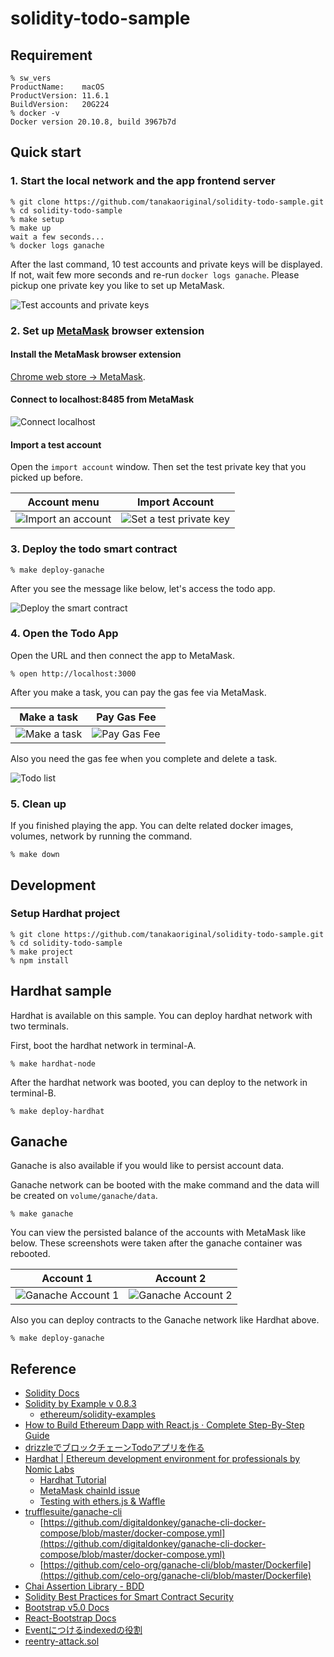# solidity-todo-sample

## Requirement

```shell
% sw_vers
ProductName:    macOS
ProductVersion: 11.6.1
BuildVersion:   20G224
% docker -v
Docker version 20.10.8, build 3967b7d
```

## Quick start

### 1. Start the local network and the app frontend server

```shell
% git clone https://github.com/tanakaoriginal/solidity-todo-sample.git
% cd solidity-todo-sample
% make setup
% make up
wait a few seconds...
% docker logs ganache
```

After the last command, 10 test accounts and private keys will be displayed.
If not, wait few more seconds and re-run `docker logs ganache`.
Please pickup one private key you like to set up MetaMask.

![Test accounts and private keys](./docs/img/test-private-keys.png)

### 2. Set up [MetaMask](https://metamask.io/) browser extension

#### Install the MetaMask browser extension

[Chrome web store -> MetaMask](https://chrome.google.com/webstore/detail/metamask/nkbihfbeogaeaoehlefnkodbefgpgknn?hl=ja).

#### Connect to localhost:8485 from MetaMask

![Connect localhost](./docs/img/metamask-connect-localhost.png)

#### Import a test account

Open the `import account` window. Then set the test private key that you picked up before.

| Account menu | Import Account|
|---|---|
| ![Import an account](./docs/img/metamask-import-account-1.png) | ![Set a test private key](docs/img/metamask-import-account-2.png) |

### 3. Deploy the todo smart contract

```shell
% make deploy-ganache
```

After you see the message like below, let's access the todo app.

![Deploy the smart contract](docs/img/deploy-smart-contract.png)

### 4. Open the Todo App

Open the URL and then connect the app to MetaMask.

```shell
% open http://localhost:3000
```

After you make a task, you can pay the gas fee via MetaMask.

| Make a task | Pay Gas Fee |
|---|---|
|![Make a task](./docs/img/add-todo-1.png) | ![Pay Gas Fee](./docs/img/add-todo-2.png)|

Also you need the gas fee when you complete and delete a task.

![Todo list](docs/img/todo-list.png)

### 5. Clean up

If you finished playing the app. You can delte related docker images, volumes, network by running the command.

```shell
% make down
```

## Development

### Setup Hardhat project

```shell
% git clone https://github.com/tanakaoriginal/solidity-todo-sample.git
% cd solidity-todo-sample
% make project
% npm install
```

## Hardhat sample

Hardhat is available on this sample. You can deploy hardhat network with two terminals.

First, boot the hardhat network in terminal-A.

```shell
% make hardhat-node
```

After the hardhat network was booted, you can deploy to the network in terminal-B.

```shell
% make deploy-hardhat
```

## Ganache

Ganache is also available if you would like to persist account data.

Ganache network can be booted with the make command and the data will be created on `volume/ganache/data`.

```shell
% make ganache
```

You can view the persisted balance of the accounts with MetaMask like below. These screenshots were taken after the ganache container was rebooted.

| Account 1 | Account 2 |
|---|---|
|![Ganache Account 1](./docs/img/ganache-account-1.png)|![Ganache Account 2](./docs/img/ganache-account-2.png)|

Also you can deploy contracts to the Ganache network like Hardhat above.

```shell
% make deploy-ganache
```

## Reference

- [Solidity Docs](https://solidity-jp.readthedocs.io/ja/latest/index.html)
- [Solidity by Example v 0.8.3](https://solidity-by-example.org/)
  - [ethereum/solidity-examples](https://github.com/ethereum/solidity-examples)
- [How to Build Ethereum Dapp with React.js · Complete Step-By-Step Guide](https://www.dappuniversity.com/articles/ethereum-dapp-react-tutorial)
- [drizzleでブロックチェーンTodoアプリを作る](https://qiita.com/hitsuji-haneta/items/5d4f7717335a2887d197#%E3%83%95%E3%83%AD%E3%83%B3%E3%83%88%E3%82%A8%E3%83%B3%E3%83%89%E5%81%B4%E3%81%AE%E6%A7%8B%E7%AF%89)
- [Hardhat | Ethereum development environment for professionals by Nomic Labs](https://hardhat.org/)
  - [Hardhat Tutorial](https://hardhat.org/tutorial/)
  - [MetaMask chainId issue](https://hardhat.org/metamask-issue.html)
  - [Testing with ethers.js & Waffle](https://hardhat.org/guides/waffle-testing.html)
- [trufflesuite/ganache-cli](https://hub.docker.com/r/trufflesuite/ganache-cli/dockerfile)
  - [https://github.com/digitaldonkey/ganache-cli-docker-compose/blob/master/docker-compose.yml](https://github.com/digitaldonkey/ganache-cli-docker-compose/blob/master/docker-compose.yml)
  - [https://github.com/celo-org/ganache-cli/blob/master/Dockerfile](https://github.com/celo-org/ganache-cli/blob/master/Dockerfile)
- [Chai Assertion Library - BDD](https://www.chaijs.com/api/bdd/)
- [Solidity Best Practices for Smart Contract Security](https://consensys.net/blog/developers/solidity-best-practices-for-smart-contract-security/)
- [Bootstrap v5.0 Docs](https://getbootstrap.jp/docs/5.0/getting-started/introduction/)
- [React-Bootstrap Docs](https://react-bootstrap.netlify.app/getting-started/introduction/)
- [Eventにつけるindexedの役割](https://y-nakajo.hatenablog.com/entry/2017/12/08/144643)
- [reentry-attack.sol](https://github.com/raineorshine/solidity-by-example#reentry-attacksol)
